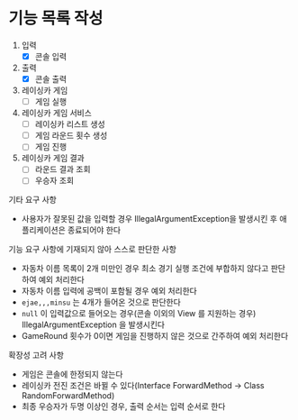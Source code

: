 # 기능 목록 작성

1. 입력
   - [x] 콘솔 입력

2. 출력
   - [x] 콘솔 출력

3. 레이싱카 게임
   - [ ] 게임 실행

4. 레이싱카 게임 서비스
   - [ ] 레이싱카 리스트 생성
   - [ ] 게임 라운드 횟수 생성
   - [ ] 게임 진행

5. 레이싱카 게임 결과
   - [ ] 라운드 결과 조회
   - [ ] 우승자 조회

기타 요구 사항
- 사용자가 잘못된 값을 입력할 경우 IllegalArgumentException을 발생시킨 후 애플리케이션은 종료되어야 한다

기능 요구 사항에 기재되지 않아 스스로 판단한 사항
- 자동차 이름 목록이 2개 미만인 경우 최소 경기 실행 조건에 부합하지 않다고 판단하여 예외 처리한다
- 자동차 이름 입력에 공백이 포함될 경우 예외 처리한다
- `ejae,,,minsu` 는 4개가 들어온 것으로 판단한다
- `null` 이 입력값으로 들어오는 경우(콘솔 이외의 View 를 지원하는 경우) IllegalArgumentException 을 발생시킨다
- GameRound 횟수가 0이면 게임을 진행하지 않은 것으로 간주하여 예외 처리한다


확장성 고려 사항
- 게임은 콘솔에 한정되지 않는다
- 레이싱카 전진 조건은 바뀔 수 있다(Interface ForwardMethod -> Class RandomForwardMethod)
- 최종 우승자가 두명 이상인 경우, 출력 순서는 입력 순서로 한다
